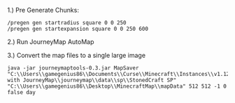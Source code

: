 
1.) Pre Generate Chunks:
```
/pregen gen startradius square 0 0 250
/pregen gen startexpansion square 0 0 250 600
```

2.) Run JourneyMap AutoMap

3.) Convert the map files to a single large image
```
java -jar journeymaptools-0.3.jar MapSaver "C:\\Users\\gamegenius86\\Documents\\Curse\\Minecraft\\Instances\\v1.12.2 with JourneyMap\\journeymap\\data\\sp\\StonedCraft SP" "C:\\Users\\gamegenius86\\Desktop\\MinecraftMap\\mapData" 512 512 -1 0 false day
```
